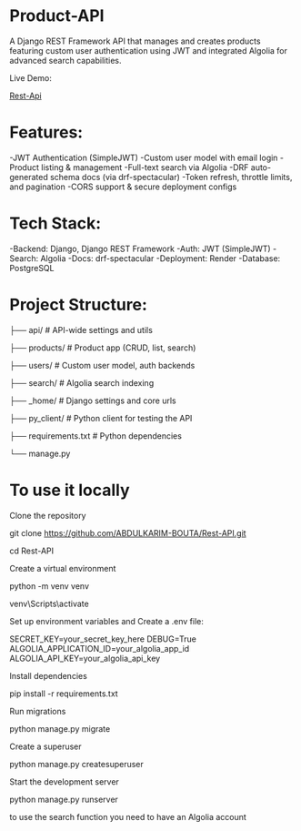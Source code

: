 # Product-API

A Django REST Framework API that manages and creates products featuring custom user authentication using JWT and integrated Algolia for advanced search capabilities.

Live Demo:

[Rest-Api](https://rest-api-dj.up.railway.app/)

# Features:

  -JWT Authentication (SimpleJWT)
  -Custom user model with email login
  -Product listing & management
  -Full-text search via Algolia
  -DRF auto-generated schema docs (via drf-spectacular)
  -Token refresh, throttle limits, and pagination
  -CORS support & secure deployment configs

# Tech Stack:

  -Backend: Django, Django REST Framework
  -Auth: JWT (SimpleJWT)
  -Search: Algolia
  -Docs: drf-spectacular
  -Deployment: Render
  -Database: PostgreSQL

# Project Structure:
  
  ├── api/               # API-wide settings and utils

  ├── products/          # Product app (CRUD, list, search)
  
  ├── users/             # Custom user model, auth backends
  
  ├── search/            # Algolia search indexing
  
  ├── _home/             # Django settings and core urls
  
  ├── py_client/         # Python client for testing the API
  
  ├── requirements.txt   # Python dependencies
  
  └── manage.py


# To use it locally

Clone the repository
  
  git clone https://github.com/ABDULKARIM-BOUTA/Rest-API.git
  
  cd Rest-API

Create a virtual environment
  
  python -m venv venv
  
  venv\Scripts\activate

Set up environment variables and Create a .env file:
 
  SECRET_KEY=your_secret_key_here
  DEBUG=True
  ALGOLIA_APPLICATION_ID=your_algolia_app_id
  ALGOLIA_API_KEY=your_algolia_api_key

Install dependencies
  
  pip install -r requirements.txt

Run migrations
  
  python manage.py migrate

Create a superuser

  python manage.py createsuperuser

Start the development server

  python manage.py runserver

to use the search function you need to have an Algolia account
